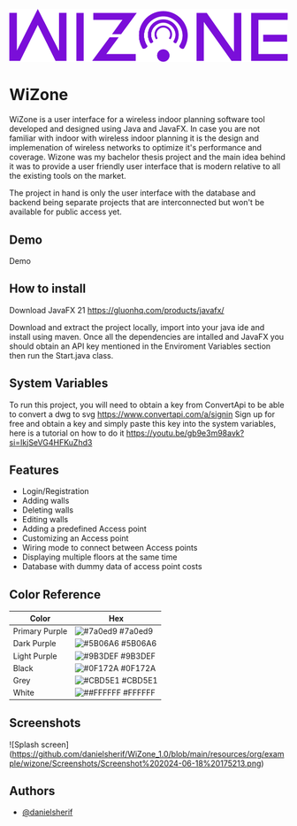
![Logo](https://github.com/danielsherif/WiZone_1.0/blob/main/resources/org/example/wizone/assets/bigger2.png)



# WiZone

WiZone is a user interface for a wireless indoor planning software tool developed and designed using Java and JavaFX. In case you are not familiar with indoor with wireless indoor planning it is the design and implemenation of wireless networks to optimize it's performance and coverage. Wizone was my bachelor thesis project and the main idea behind it was to provide a user friendly user interface that is modern relative to all the existing tools on the market. 

The project in hand is only the user interface with the database and backend being separate projects that are interconnected but won't be available for public access yet.





## Demo

Demo


## How to install

Download JavaFX 21
https://gluonhq.com/products/javafx/

Download and extract the project locally, import into your java ide and install using maven. Once all the dependencies are intalled and JavaFX you should obtain an API key mentioned in the Enviroment Variables section then run the Start.java class.




## System Variables

To run this project, you will need to obtain a key from ConvertApi to be able to convert a dwg to svg 
https://www.convertapi.com/a/signin
Sign up for free and obtain a key and simply paste this key into the system variables, here is a tutorial on how to do it 
https://youtu.be/gb9e3m98avk?si=IkjSeVG4HFKuZhd3


## Features

- Login/Registration
- Adding walls
- Deleting walls
- Editing walls
- Adding a predefined Access point
- Customizing an Access point
- Wiring mode to connect between Access points
- Displaying multiple floors at the same time
- Database with dummy data of access point costs


## Color Reference

| Color             | Hex                                                                |
| ----------------- | ------------------------------------------------------------------ |
| Primary Purple| ![#7a0ed9](https://via.placeholder.com/10/7a0ed9?text=+) #7a0ed9 |
| Dark Purple | ![#5B06A6](https://via.placeholder.com/10/5B06A6?text=+) #5B06A6 |
| Light Purple | ![#9B3DEF](https://via.placeholder.com/10/9B3DEF?text=+) #9B3DEF |
| Black | ![#0F172A](https://via.placeholder.com/10/0F172A?text=+) #0F172A |
| Grey | ![#CBD5E1](https://via.placeholder.com/10/CBD5E1?text=+) #CBD5E1 |
| White | ![##FFFFFF](https://via.placeholder.com/10/FFFFFF?text=+) #FFFFFF |



## Screenshots
![Splash screen] (https://github.com/danielsherif/WiZone_1.0/blob/main/resources/org/example/wizone/Screenshots/Screenshot%202024-06-18%20175213.png)


## Authors
- [@danielsherif](https://github.com/danielsherif)

